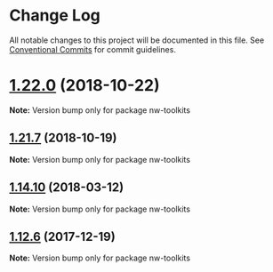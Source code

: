 # Change Log

All notable changes to this project will be documented in this file.
See [Conventional Commits](https://conventionalcommits.org) for commit guidelines.

<a name="1.22.0"></a>
# [1.22.0](http://g.hz.netease.com:22222/winman-f2e/common-modules/compare/v1.21.6...v1.22.0) (2018-10-22)




**Note:** Version bump only for package nw-toolkits

<a name="1.21.7"></a>
## [1.21.7](http://g.hz.netease.com:22222/winman-f2e/common-modules/compare/v1.21.6...v1.21.7) (2018-10-19)




**Note:** Version bump only for package nw-toolkits

<a name="1.14.10"></a>
## [1.14.10](http://g.hz.netease.com:22222/winman-f2e/common-modules/compare/v1.14.9...v1.14.10) (2018-03-12)




**Note:** Version bump only for package nw-toolkits

<a name="1.12.6"></a>
## [1.12.6](http://g.hz.netease.com:22222/winman-f2e/common-modules/compare/v1.12.5...v1.12.6) (2017-12-19)




**Note:** Version bump only for package nw-toolkits
